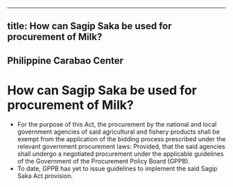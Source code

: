 --- 
 title: How can Sagip Saka be used for procurement of Milk?
 ---

## Philippine Carabao Center

# How can Sagip Saka be used for procurement of Milk?


 - For the purpose of this Act, the procurement by the national and local government agencies of said agricultural and fishery products shall be exempt from the application of the bidding process prescribed under the relevant government procurement laws: Provided, that the said agencies shall undergo a negotiated procurement under the applicable guidelines of the Government of the Procurement Policy Board (GPPB).
 - To date, GPPB has yet to issue guidelines to implement the said Sagip Saka Act provision.
